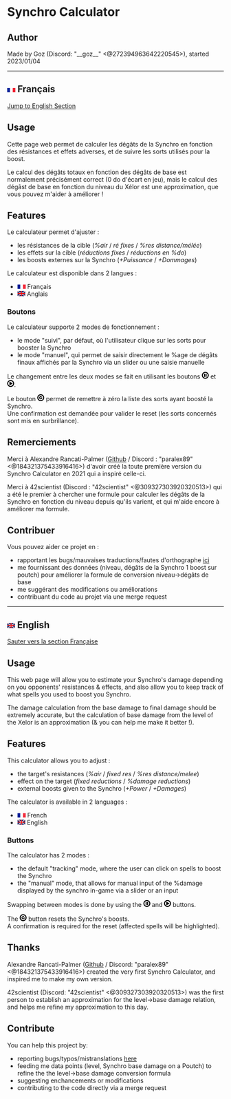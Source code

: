 # Synchro Calculator

## Author

Made by Goz (Discord: "\_\_goz\_\_" <@272394963642220545>), started 2023/01/04

---

## <img src="https://raw.githubusercontent.com/synchro-calc/synchro-calc.github.io/refs/heads/master/images/FR-flag.jpeg" height="10px"> Français

[Jump to English Section](https://github.com/synchro-calc/synchro-calc.github.io?tab=readme-ov-file#usage-1)

## Usage

Cette page web permet de calculer les dégâts de la Synchro en fonction des résistances et effets adverses, et de suivre les sorts utilisés pour la boost.

Le calcul des dégâts totaux en fonction des dégâts de base est normalement précisément correct (0 do d'écart en jeu), mais le calcul des dégâst de base en fonction du niveau du Xélor est une approximation, que vous pouvez m'aider à améliorer !

## Features

Le calculateur permet d'ajuster :

-   les résistances de la cible (_%air_ / _ré fixes_ / _%res distance/mélée_)
-   les effets sur la cible (_réductions fixes_ / _réductions en %do_)
-   les boosts externes sur la Synchro (_+Puissance_ / _+Dommages_)

Le calculateur est disponible dans 2 langues :

-   <img src="https://raw.githubusercontent.com/synchro-calc/synchro-calc.github.io/refs/heads/master/images/FR-flag.jpeg" height="10px"> Français
-   <img src="https://raw.githubusercontent.com/synchro-calc/synchro-calc.github.io/refs/heads/master/images/EN-flag.png" height="12px"> Anglais

### Boutons

Le calculateur supporte 2 modes de fonctionnement :

-   le mode "suivi", par défaut, où l'utilisateur clique sur les sorts pour booster la Synchro
-   le mode "manuel", qui permet de saisir directement le %age de dégâts finaux affichés par la Synchro via un slider ou une saisie manuelle

Le changement entre les deux modes se fait en utilisant les boutons <img src="https://raw.githubusercontent.com/synchro-calc/synchro-calc.github.io/refs/heads/master/images/Pause.png" width="16px"> et <img src="https://raw.githubusercontent.com/synchro-calc/synchro-calc.github.io/refs/heads/master/images/Play.png" width="16px" >.

Le bouton <img src="https://raw.githubusercontent.com/synchro-calc/synchro-calc.github.io/refs/heads/master/images/Reset.png" width="16px"> permet de remettre à zéro la liste des sorts ayant boosté la Synchro.<br>
Une confirmation est demandée pour valider le reset (les sorts concernés sont mis en surbrillance).

## Remerciements

Merci à Alexandre Rancati-Palmer ([Github](https://github.com/alrapal) / Discord : "paralex89" <@184321375433916416>) d'avoir créé la toute première version du Synchro Calculator en 2021 qui a inspiré celle-ci.

Merci à 42scientist (Discord : "42scientist" <@309327303920320513>) qui a été le premier à chercher une formule pour calculer les dégâts de la Synchro en fonction du niveau depuis qu'ils varient, et qui m'aide encore à améliorer ma formule.

## Contribuer

Vous pouvez aider ce projet en :

-   rapportant les bugs/mauvaises traductions/fautes d'orthographe [ici](https://github.com/synchro-calc/synchro-calc.github.io/issues)
-   me fournissant des données (niveau, dégâts de la Synchro 1 boost sur poutch) pour améliorer la formule de conversion niveau->dégâts de base
-   me suggérant des modifications ou améliorations
-   contribuant du code au projet via une merge request

---

## <img src="https://raw.githubusercontent.com/synchro-calc/synchro-calc.github.io/refs/heads/master/images/EN-flag.png" height="12px"> English

[Sauter vers la section Française](https://github.com/synchro-calc/synchro-calc.github.io?tab=readme-ov-file#usage)

## Usage

This web page will allow you to estimate your Synchro's damage depending on you opponents' resistances & effects, and also allow you to keep track of what spells you used to boost you Synchro.

The damage calculation from the base damage to final damage should be extremely accurate, but the calculation of base damage from the level of the Xelor is an approximation (& you can help me make it better !).

## Features

This calculator allows you to adjust :

-   the target's resistances (_%air_ / _fixed res_ / _%res distance/melee_)
-   effect on the target (_fixed reductions_ / _%damage reductions_)
-   external boosts given to the Synchro (_+Power_ / _+Damages_)

The calculator is available in 2 languages :

-   <img src="https://raw.githubusercontent.com/synchro-calc/synchro-calc.github.io/refs/heads/master/images/FR-flag.jpeg" height="10px"> French
-   <img src="https://raw.githubusercontent.com/synchro-calc/synchro-calc.github.io/refs/heads/master/images/EN-flag.png" height="12px"> English

### Buttons

The calculator has 2 modes :

-   the default "tracking" mode, where the user can click on spells to boost the Synchro
-   the "manual" mode, that allows for manual input of the %damage displayed by the synchro in-game via a slider or an input

Swapping between modes is done by using the <img src="https://raw.githubusercontent.com/synchro-calc/synchro-calc.github.io/refs/heads/master/images/Pause.png" width="16px"> and <img src="https://raw.githubusercontent.com/synchro-calc/synchro-calc.github.io/refs/heads/master/images/Play.png" width="16px"> buttons.

The <img src="https://raw.githubusercontent.com/synchro-calc/synchro-calc.github.io/refs/heads/master/images/Reset.png" width="16px" > button resets the Synchro's boosts.<br>
A confirmation is required for the reset (affected spells will be highlighted).

## Thanks

Alexandre Rancati-Palmer ([Github](https://github.com/alrapal) / Discord: "paralex89" <@184321375433916416>) created the very first Synchro Calculator, and inspired me to make my own version.

42scientist (Discord: "42scientist" <@309327303920320513>) was the first person to establish an approximation for the level->base damage relation, and helps me refine my approximation to this day.

## Contribute

You can help this project by:

-   reporting bugs/typos/mistranslations [here](https://github.com/synchro-calc/synchro-calc.github.io/issues)
-   feeding me data points (level, Synchro base damage on a Poutch) to refine the the level->base damage conversion formula
-   suggesting enchancements or modifications
-   contributing to the code directly via a merge request
